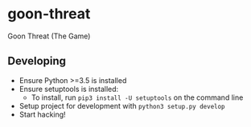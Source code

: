 # goon-threat
Goon Threat (The Game)

## Developing
- Ensure Python >=3.5 is installed
- Ensure setuptools is installed:
  - To install, run `pip3 install -U setuptools` on the command line
- Setup project for development with `python3 setup.py develop`
- Start hacking!
